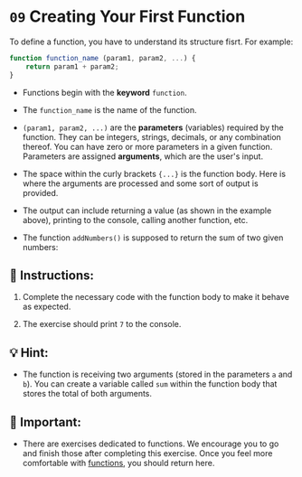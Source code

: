 # `09` Creating Your First Function

To define a function, you have to understand its structure fisrt. For example:

```js
function function_name (param1, param2, ...) {
    return param1 + param2;
}
```

+ Functions begin with the **keyword** `function`.

+ The `function_name` is the name of the function.

+ `(param1, param2, ...)` are the **parameters** (variables) required by the function.  They can be integers, strings, decimals, or any combination thereof.  You can have zero or more parameters in a given function.  Parameters are assigned **arguments**, which are the user's input.

+ The space within the curly brackets `{...}` is the function body.  Here is where the arguments are processed and some sort of output is provided. 

+ The output can include returning a value (as shown in the example above), printing to the console, calling another function, etc.

+ The function `addNumbers()` is supposed to return the sum of two given numbers:

## 📝 Instructions:

1. Complete the necessary code with the function body to make it behave as expected.

2. The exercise should print `7` to the console.

## 💡 Hint:

- The function is receiving two arguments (stored in the parameters `a` and `b`). You can create a variable called `sum` within the function body that stores the total of both arguments.

## 🔎 Important:

+ There are exercises dedicated to functions. We encourage you to go and finish those after completing this exercise. Once you feel more comfortable with [functions](check-javascript-functions-exercises-tutorial), you should return here.
